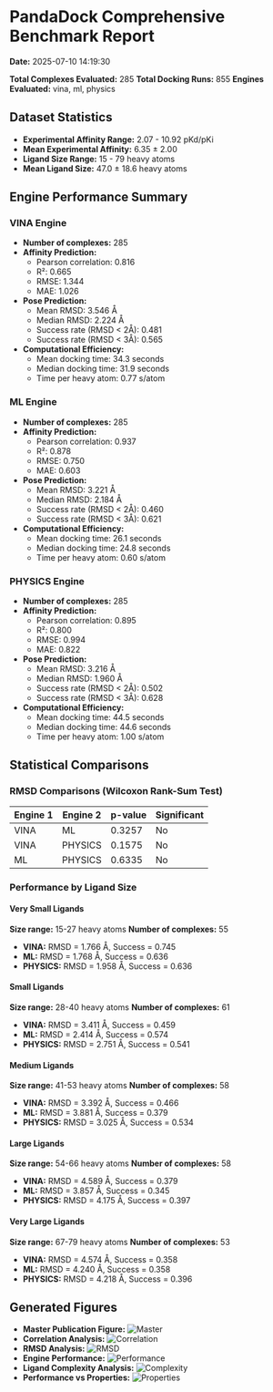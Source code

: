 # PandaDock Comprehensive Benchmark Report

**Date:** 2025-07-10 14:19:30

**Total Complexes Evaluated:** 285
**Total Docking Runs:** 855
**Engines Evaluated:** vina, ml, physics

## Dataset Statistics

- **Experimental Affinity Range:** 2.07 - 10.92 pKd/pKi
- **Mean Experimental Affinity:** 6.35 ± 2.00
- **Ligand Size Range:** 15 - 79 heavy atoms
- **Mean Ligand Size:** 47.0 ± 18.6 heavy atoms

## Engine Performance Summary

### VINA Engine

- **Number of complexes:** 285
- **Affinity Prediction:**
  - Pearson correlation: 0.816
  - R²: 0.665
  - RMSE: 1.344
  - MAE: 1.026
- **Pose Prediction:**
  - Mean RMSD: 3.546 Å
  - Median RMSD: 2.224 Å
  - Success rate (RMSD < 2Å): 0.481
  - Success rate (RMSD < 3Å): 0.565
- **Computational Efficiency:**
  - Mean docking time: 34.3 seconds
  - Median docking time: 31.9 seconds
  - Time per heavy atom: 0.77 s/atom

### ML Engine

- **Number of complexes:** 285
- **Affinity Prediction:**
  - Pearson correlation: 0.937
  - R²: 0.878
  - RMSE: 0.750
  - MAE: 0.603
- **Pose Prediction:**
  - Mean RMSD: 3.221 Å
  - Median RMSD: 2.184 Å
  - Success rate (RMSD < 2Å): 0.460
  - Success rate (RMSD < 3Å): 0.621
- **Computational Efficiency:**
  - Mean docking time: 26.1 seconds
  - Median docking time: 24.8 seconds
  - Time per heavy atom: 0.60 s/atom

### PHYSICS Engine

- **Number of complexes:** 285
- **Affinity Prediction:**
  - Pearson correlation: 0.895
  - R²: 0.800
  - RMSE: 0.994
  - MAE: 0.822
- **Pose Prediction:**
  - Mean RMSD: 3.216 Å
  - Median RMSD: 1.960 Å
  - Success rate (RMSD < 2Å): 0.502
  - Success rate (RMSD < 3Å): 0.628
- **Computational Efficiency:**
  - Mean docking time: 44.5 seconds
  - Median docking time: 44.6 seconds
  - Time per heavy atom: 1.00 s/atom

## Statistical Comparisons

### RMSD Comparisons (Wilcoxon Rank-Sum Test)

| Engine 1 | Engine 2 | p-value | Significant |
|----------|----------|---------|-------------|
| VINA | ML | 0.3257 | No |
| VINA | PHYSICS | 0.1575 | No |
| ML | PHYSICS | 0.6335 | No |

### Performance by Ligand Size

#### Very Small Ligands

**Size range:** 15-27 heavy atoms
**Number of complexes:** 55

- **VINA:** RMSD = 1.766 Å, Success = 0.745
- **ML:** RMSD = 1.768 Å, Success = 0.636
- **PHYSICS:** RMSD = 1.958 Å, Success = 0.636

#### Small Ligands

**Size range:** 28-40 heavy atoms
**Number of complexes:** 61

- **VINA:** RMSD = 3.411 Å, Success = 0.459
- **ML:** RMSD = 2.414 Å, Success = 0.574
- **PHYSICS:** RMSD = 2.751 Å, Success = 0.541

#### Medium Ligands

**Size range:** 41-53 heavy atoms
**Number of complexes:** 58

- **VINA:** RMSD = 3.392 Å, Success = 0.466
- **ML:** RMSD = 3.881 Å, Success = 0.379
- **PHYSICS:** RMSD = 3.025 Å, Success = 0.534

#### Large Ligands

**Size range:** 54-66 heavy atoms
**Number of complexes:** 58

- **VINA:** RMSD = 4.589 Å, Success = 0.379
- **ML:** RMSD = 3.857 Å, Success = 0.345
- **PHYSICS:** RMSD = 4.175 Å, Success = 0.397

#### Very Large Ligands

**Size range:** 67-79 heavy atoms
**Number of complexes:** 53

- **VINA:** RMSD = 4.574 Å, Success = 0.358
- **ML:** RMSD = 4.240 Å, Success = 0.358
- **PHYSICS:** RMSD = 4.218 Å, Success = 0.396

## Generated Figures

- **Master Publication Figure:** ![Master](master_publication_figure.png)
- **Correlation Analysis:** ![Correlation](correlation_analysis.png)
- **RMSD Analysis:** ![RMSD](rmsd_analysis.png)
- **Engine Performance:** ![Performance](engine_performance.png)
- **Ligand Complexity Analysis:** ![Complexity](ligand_complexity_analysis.png)
- **Performance vs Properties:** ![Properties](performance_vs_properties.png)
